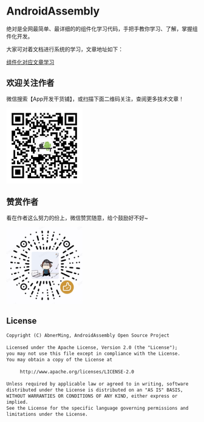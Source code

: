 # AndroidAssembly

绝对是全网最简单、最详细的的组件化学习代码，手把手教你学习、了解，掌握组件化开发。

大家可对着文档进行系统的学习，文章地址如下：

[组件化对应文章学习](https://mp.weixin.qq.com/s/eLGEWvHtyqtvrtScr6Doog)

## 欢迎关注作者

微信搜索【App开发干货铺】，或扫描下面二维码关注，查阅更多技术文章！

<img src="images/abner.jpg" width="200px" />

## 赞赏作者

看在作者这么努力的份上，微信赞赏随意，给个鼓励好不好~

<img src="images/wx_code.jpg" width="200px" />

## License

```
Copyright (C) AbnerMing, AndroidAssembly Open Source Project

Licensed under the Apache License, Version 2.0 (the "License");
you may not use this file except in compliance with the License.
You may obtain a copy of the License at

     http://www.apache.org/licenses/LICENSE-2.0

Unless required by applicable law or agreed to in writing, software
distributed under the License is distributed on an "AS IS" BASIS,
WITHOUT WARRANTIES OR CONDITIONS OF ANY KIND, either express or implied.
See the License for the specific language governing permissions and
limitations under the License.
```
